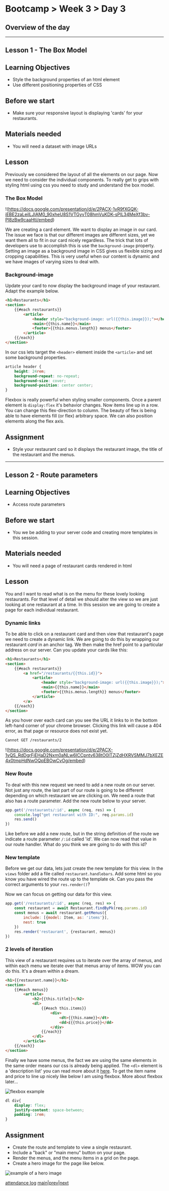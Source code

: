 # Bootcamp > Week 3 > Day 3

## Overview of the day

----

## Lesson 1 - The Box Model

## Learning Objectives

* Style the background properties of an html element
* Use different positioning properties of CSS

## Before we start

* Make sure your responsive layout is displaying 'cards' for your restaurants.

## Materials needed

* You will need a dataset with image URLs

## Lesson

Previously we considered the layout of all the elements on our page. Now we need to consider the individual components. To really get to grips with styling html using css you need to study and understand the box model.

### The Box Model

!(https://docs.google.com/presentation/d/e/2PACX-1vR9fXGQK-iEBE2zaLeilLJlAM0_90xheU8S1VTGyvT08hmVuKDK-sPlL34MeXf3bv-Pl8zBw9caaHti/embed)

We are creating a card element. We want to display an image in our card. The issue we face is that our different images are different sizes, yet we want them all to fit in our card nicely regardless. The trick that lots of developers use to accomplish this is use the `background-image` property. Setting an image as a background image in CSS gives us flexible sizing and cropping capabilities. This is very useful when our content is dynamic and we have images of varying sizes to deal with.

### Background-image

Update your card to now display the background image of your restaurant. Adapt the example below.

```html
<h1>Restaurants</h1>
<section>
    {{#each restaurants}}
        <article>
            <header style="background-image: url({{this.image}});"></header>
            <main>{{this.name}}</main>
            <footer>{{this.menus.length}} menus</footer>
        </article>
    {{/each}}
</section>
```
In our css lets target the `<header>` element inside the `<article>` and set some background properties.
```css
article header {
    height: 24rem;
    background-repeat: no-repeat;
    background-size: cover;
    background-position: center center;
}
```
Flexbox is really powerful when styling smaller components. Once a parent element is `display:flex` it's behavior changes. Now items line up in a row. You can change this flex-direction to column. The beauty of flex is being able to have elements fill (or flex) arbitrary space. We can also position elements along the flex axis.

## Assignment

* Style your restaurant card so it displays the restaurant image, the title of the restaurant and the menus.

----

## Lesson 2 - Route parameters

## Learning Objectives

* Access route parameters

## Before we start

* You we be adding to your server code and creating more templates in this session.

## Materials needed

* You will need a page of restaurant cards rendered in html

## Lesson

You and I want to read what is on the menu for these lovely looking restaurants. For that level of detail we should alter the view so we are just looking at one restaurant at a time. In this session we are going to create a page for each individual restaurant.

### Dynamic links

To be able to click on a restaurant card and then view that restaurant's page we need to create a dynamic link. We are going to do this by wrapping our restaurant _card_ in an anchor tag. We then make the href point to a particular address on our server. Can you update your cards like this:

```html
<h1>Restaurants</h1>
<section>
    {{#each restaurants}}
        <a href="/restaurants/{{this.id}}">
            <article>
                <header style="background-image: url({{this.image}});"></header>
                <main>{{this.name}}</main>
                <footer>{{this.menus.length}} menus</footer>
            </article>
        </a>
    {{/each}}
</section>
```
As you hover over each card can you see the URL it links to in the bottom left-hand corner of your chrome browser. Clicking this link will cause a 404 error, as that page or resource does not exist yet.

```sh
Cannot GET /restaurants/2
```

!(https://docs.google.com/presentation/d/e/2PACX-1vQS_RdDgrFiEHaD2Nxm0aNLw6ICCpntv638tO0ITZjZdHXRVSMMJ7bXEZE4x0tmpHdNwOQpEBOwCvOg/embed)

### New Route

To deal with this new request we need to add a new route on our server. Not just any route, the last part of our route is going to be different depending on which restaurant we are clicking on. We need a route that also has a route parameter. Add the new route below to your server.

```javascript
app.get('/restaurants/:id', async (req, res) => {
    console.log("get restaurant with ID:", req.params.id)
    res.send()
})
```
Like before we add a new route, but in the string definition of the route we indicate a route parameter `/:id` called 'id'. We can now read that value in our route handler. What do you think we are going to do with this id?

### New template

Before we get our data, lets just create the new template for this view. In the `views` folder add a file called `restaurant.handlebars`. Add some html so you know you have wired the route up to the template ok. Can you pass the correct arguments to your `res.render()`?

Now we can focus on getting our data for this view.

```javascript
app.get('/restaurants/:id', async (req, res) => {
    const restaurant = await Restaurant.findByPk(req.params.id)
    const menus = await restaurant.getMenus({
        include: [{model: Item, as: 'items'}],
        nest: true
    })
    res.render('restaurant', {restaurant, menus})
})
```
### 2 levels of iteration

This view of a restaurant requires us to iterate over the array of menus, and within each menu we iterate over that menus array of items. WOW you can do this. It's a dream within a dream.

```html
<h1>{{restaurant.name}}</h1>
<section>
    {{#each menus}}
        <article>
            <h2>{{this.title}}</h2>
            <dl>
                {{#each this.items}}
                    <div>
                        <dt>{{this.name}}</dt>
                        <dd>£{{this.price}}</dd>
                    </div>
                {{/each}}
            </dl>
        </article>
    {{/each}}
</section>
```
Finally we have some menus, the fact we are using the same elements in the same order means our css is already being applied. The `<dl>` element is a 'description list' you can read more about it [here](https://developer.mozilla.org/en-US/docs/Web/HTML/Element/dl). To get the item name and price to line up nicely like below I am using flexbox. More about flexbox later...

![flexbox example](https://user-images.githubusercontent.com/4499581/95021384-9caed100-0668-11eb-9fbc-9d93ea06a54b.jpg)

```css
dl div{
    display: flex;
    justify-content: space-between;
    padding: 1rem;
}
```

## Assignment

* Create the route and template to view a single restaurant.
* Include a "back" or "main menu" button on your page.
* Render the menus, and the menu items in a grid on the page.
* Create a hero image for the page like below.

![example of a hero image](https://user-images.githubusercontent.com/4499581/95021581-adac1200-0669-11eb-84da-cfdf9befc65c.jpg)

[attendance log](https://platform.multiverse.io/apprentice/attendance-log/165)
[main](/swe)|[prev](/swe/bootcamp/wk3/day2.html)|[next](/swe/bootcamp/wk3/day4.html)